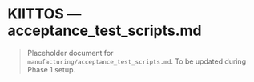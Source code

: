 # KIITTOS — acceptance_test_scripts.md
> Placeholder document for `manufacturing/acceptance_test_scripts.md`.
> To be updated during Phase 1 setup.
